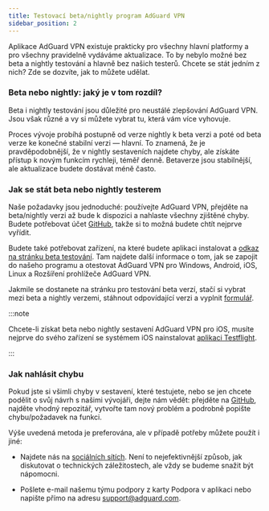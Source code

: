 ```yaml
---
title: Testovací beta/nightly program AdGuard VPN
sidebar_position: 2
---
```


Aplikace AdGuard VPN existuje prakticky pro všechny hlavní platformy a pro všechny pravidelně vydáváme aktualizace. To by nebylo možné bez beta a nightly testování a hlavně bez našich testerů. Chcete se stát jedním z nich? Zde se dozvíte, jak to můžete udělat.

### Beta nebo nightly: jaký je v tom rozdíl?

Beta i nightly testování jsou důležité pro neustálé zlepšování AdGuard VPN. Jsou však různé a vy si můžete vybrat tu, která vám více vyhovuje.

Proces vývoje probíhá postupně od verze nightly k beta verzi a poté od beta verze ke konečné stabilní verzi — hlavní. To znamená, že je pravděpodobnější, že v nightly sestaveních najdete chyby, ale získáte přístup k novým funkcím rychleji, téměř denně. Betaverze jsou stabilnější, ale aktualizace budete dostávat méně často.

### Jak se stát beta nebo nightly testerem

Naše požadavky jsou jednoduché: používejte AdGuard VPN, přejděte na beta/nightly verzi až bude k dispozici a nahlaste všechny zjištěné chyby. Budete potřebovat účet [GitHub](https://github.com/), takže si to možná budete chtít nejprve vyřídit.

Budete také potřebovat zařízení, na které budete aplikaci instalovat a [odkaz na stránku beta testování](https://adguard-vpn.com/beta.html). Tam najdete další informace o tom, jak se zapojit do našeho programu a otestovat AdGuard VPN pro Windows, Android, iOS, Linux a Rozšíření prohlížeče AdGuard VPN.

Jakmile se dostanete na stránku pro testování beta verzí, stačí si vybrat mezi beta a nightly verzemi, stáhnout odpovídající verzi a vyplnit [formulář](https://surveys.adguard.com/en/vpn_beta_testing_program/form.html).

:::note

Chcete-li získat beta nebo nightly sestavení AdGuard VPN pro iOS, musíte nejprve do svého zařízení se systémem iOS nainstalovat [aplikaci Testflight](https://apps.apple.com/app/testflight/id899247664).

:::

### Jak nahlásit chybu

Pokud jste si všimli chyby v sestavení, které testujete, nebo se jen chcete podělit o svůj návrh s našimi vývojáři, dejte nám vědět: přejděte na [GitHub](https://github.com/AdguardTeam/), najděte vhodný repozitář, vytvořte tam nový problém a podrobně popište chybu/požadavek na funkci.

Výše uvedená metoda je preferována, ale v případě potřeby můžete použít i jiné:

- Najdete nás na [sociálních sítích](https://adguard-vpn.com/discuss.html). Není to nejefektivnější způsob, jak diskutovat o technických záležitostech, ale vždy se budeme snažit být nápomocni.

- Pošlete e-mail našemu týmu podpory z karty Podpora v aplikaci nebo napište přímo na adresu [support@adguard.com](mailto:support@adguard.com).
